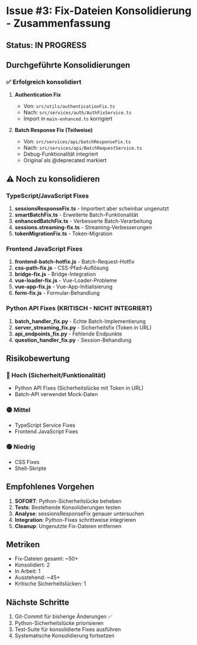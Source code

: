 # Issue #3: Fix-Dateien Konsolidierung - Zusammenfassung

## Status: IN PROGRESS

## Durchgeführte Konsolidierungen

### ✅ Erfolgreich konsolidiert

1. **Authentication Fix**
   - Von: `src/utils/authenticationFix.ts`
   - Nach: `src/services/auth/AuthFixService.ts`
   - Import in `main-enhanced.ts` korrigiert

2. **Batch Response Fix (Teilweise)**
   - Von: `src/services/api/batchResponseFix.ts`
   - Nach: `src/services/api/BatchRequestService.ts`
   - Debug-Funktionalität integriert
   - Original als @deprecated markiert

## ⚠️ Noch zu konsolidieren

### TypeScript/JavaScript Fixes

1. **sessionsResponseFix.ts** - Importiert aber scheinbar ungenutzt
2. **smartBatchFix.ts** - Erweiterte Batch-Funktionalität
3. **enhancedBatchFix.ts** - Verbesserte Batch-Verarbeitung
4. **sessions.streaming-fix.ts** - Streaming-Verbesserungen
5. **tokenMigrationFix.ts** - Token-Migration

### Frontend JavaScript Fixes

1. **frontend-batch-hotfix.js** - Batch-Request-Hotfix
2. **css-path-fix.js** - CSS-Pfad-Auflösung
3. **bridge-fix.js** - Bridge-Integration
4. **vue-loader-fix.js** - Vue-Loader-Probleme
5. **vue-app-fix.js** - Vue-App-Initialisierung
6. **form-fix.js** - Formular-Behandlung

### Python API Fixes (KRITISCH - NICHT INTEGRIERT)

1. **batch_handler_fix.py** - Echte Batch-Implementierung
2. **server_streaming_fix.py** - Sicherheitsfix (Token in URL)
3. **api_endpoints_fix.py** - Fehlende Endpunkte
4. **question_handler_fix.py** - Session-Behandlung

## Risikobewertung

### 🔴 Hoch (Sicherheit/Funktionalität)
- Python API Fixes (Sicherheitslücke mit Token in URL)
- Batch-API verwendet Mock-Daten

### 🟡 Mittel
- TypeScript Service Fixes
- Frontend JavaScript Fixes

### 🟢 Niedrig
- CSS Fixes
- Shell-Skripte

## Empfohlenes Vorgehen

1. **SOFORT**: Python-Sicherheitslücke beheben
2. **Tests**: Bestehende Konsolidierungen testen
3. **Analyse**: sessionsResponseFix genauer untersuchen
4. **Integration**: Python-Fixes schrittweise integrieren
5. **Cleanup**: Ungenutzte Fix-Dateien entfernen

## Metriken

- Fix-Dateien gesamt: ~50+
- Konsolidiert: 2
- In Arbeit: 1
- Ausstehend: ~45+
- Kritische Sicherheitslücken: 1

## Nächste Schritte

1. Git-Commit für bisherige Änderungen ✅
2. Python-Sicherheitslücke priorisieren
3. Test-Suite für konsolidierte Fixes ausführen
4. Systematische Konsolidierung fortsetzen
